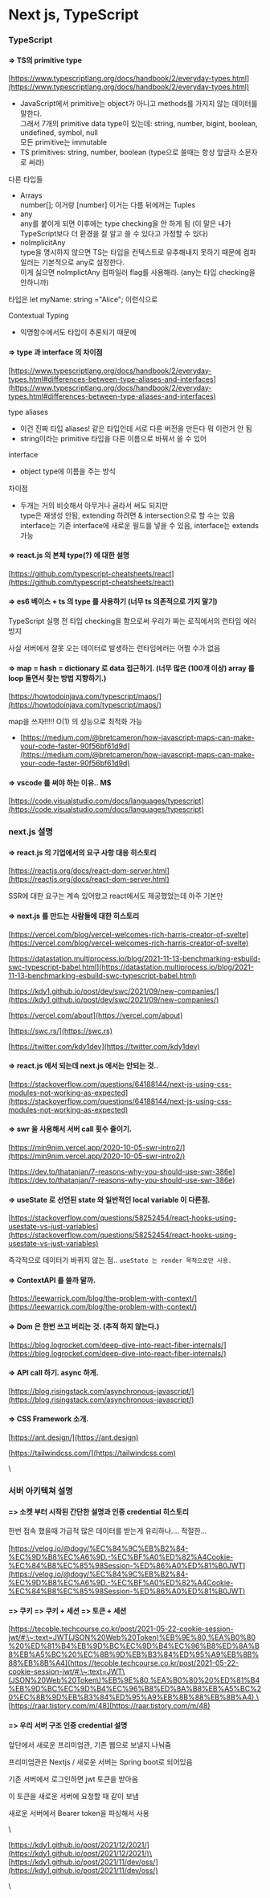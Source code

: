 # Next js, TypeScript

### TypeScript

#### => TS의 primitive type

[https://www.typescriptlang.org/docs/handbook/2/everyday-types.html](https://www.typescriptlang.org/docs/handbook/2/everyday-types.html)

* JavaScript에서 primitive는 object가 아니고 methods를 가지지 않는 데이터를 말한다.\
  그래서 7개의 primitive data type이 있는데: string, number, bigint, boolean, undefined, symbol, null\
  모든 primitive는 immutable
* TS primitives: string, number, boolean (type으로 쓸때는 항상 앞글자 소문자로 써라)

다른 타입들

* Arrays\
  number\[]; 이거랑 \[number] 이거는 다름 뒤에꺼는 Tuples
* any\
  any를 붙이게 되면 이후에는 type checking을 안 하게 됨 (이 말은 내가 TypeScript보다 더 환경을 잘 알고 쓸 수 있다고 가정할 수 있다)
* noImplicitAny\
  type을 명시하지 않으면 TS는 타입을 컨텍스트로 유추해내지 못하기 때문에 컴파일러는 기본적으로 any로 설정한다.\
  이게 싫으면 noImplictAny 컴파일러 flag를 사용해라. (any는 타입 checking을 안하니까)

타입은 let myName: string ="Alice"; 이런식으로

Contextual Typing

* 익명함수에서도 타입이 추론되기 때문에&#x20;

#### => type 과 interface 의 차이점

[https://www.typescriptlang.org/docs/handbook/2/everyday-types.html#differences-between-type-aliases-and-interfaces](https://www.typescriptlang.org/docs/handbook/2/everyday-types.html#differences-between-type-aliases-and-interfaces)

type aliases

* 이건 진짜 타입 aliases! 같은 타입인데 서로 다른 버전을 만든다 뭐 이런거 안 됨
* string이라는 primitive 타입을 다른 이름으로 바꿔서 쓸 수 있어

interface

* object type에 이름을 주는 방식

차이점

* 두개는 거의 비슷해서 아무거나 골라서 써도 되지만 \
  type은 재생성 안됨, extending 하려면 & intersection으로 할 수는 있음\
  interface는 기존 interface에 새로운 필드를 넣을 수 있음, interface는 extends 가능

#### => react.js 의 본체 type(?) 에 대한 설명

[https://github.com/typescript-cheatsheets/react](https://github.com/typescript-cheatsheets/react)

#### => es6 베이스 + ts 의 type 를 사용하기 (너무 ts 의존적으로 가지 말기)

TypeScript 실행 전 타입 checking을 함으로써 우리가 짜는 로직에서의 런타임 에러 방지

사실 서버에서 잘못 오는 데이터로 발생하는 런타임에러는 어쩔 수가 없음

#### => map = hash = dictionary 로 data 접근하기. (너무 많은 (100개 이상) array 를 loop 돌면서 찾는 방법 지향하기.)

[https://howtodoinjava.com/typescript/maps/](https://howtodoinjava.com/typescript/maps/)

map을 쓰자!!!!! O(1) 의 성능으로 최적화 가능

* [https://medium.com/@bretcameron/how-javascript-maps-can-make-your-code-faster-90f56bf61d9d](https://medium.com/@bretcameron/how-javascript-maps-can-make-your-code-faster-90f56bf61d9d)

#### => vscode 를 써야 하는 이유.. M$

[https://code.visualstudio.com/docs/languages/typescript](https://code.visualstudio.com/docs/languages/typescript)

### next.js 설명

#### => react.js 의 기업에서의 요구 사항 대응 히스토리

[https://reactjs.org/docs/react-dom-server.html](https://reactjs.org/docs/react-dom-server.html)

SSR에 대한 요구는 계속 있어왔고 react에서도 제공했었는데 아주 기본만

#### => next.js 를 만드는 사람들에 대한 히스토리

[https://vercel.com/blog/vercel-welcomes-rich-harris-creator-of-svelte](https://vercel.com/blog/vercel-welcomes-rich-harris-creator-of-svelte)

[https://datastation.multiprocess.io/blog/2021-11-13-benchmarking-esbuild-swc-typescript-babel.html](https://datastation.multiprocess.io/blog/2021-11-13-benchmarking-esbuild-swc-typescript-babel.html)

[https://kdy1.github.io/post/dev/swc/2021/09/new-companies/](https://kdy1.github.io/post/dev/swc/2021/09/new-companies/)

[https://vercel.com/about](https://vercel.com/about)

[https://swc.rs/](https://swc.rs)

[https://twitter.com/kdy1dev](https://twitter.com/kdy1dev)

#### => react.js 에서 되는데 next.js 에서는 안되는 것..

[https://stackoverflow.com/questions/64188144/next-js-using-css-modules-not-working-as-expected](https://stackoverflow.com/questions/64188144/next-js-using-css-modules-not-working-as-expected)

#### => swr 을 사용해서 서버 call 횟수 줄이기.

[https://min9nim.vercel.app/2020-10-05-swr-intro2/](https://min9nim.vercel.app/2020-10-05-swr-intro2/)

[https://dev.to/thatanjan/7-reasons-why-you-should-use-swr-386e](https://dev.to/thatanjan/7-reasons-why-you-should-use-swr-386e)

#### => useState 로 선언된 state 와 일반적인 local variable 이 다른점.

[https://stackoverflow.com/questions/58252454/react-hooks-using-usestate-vs-just-variables](https://stackoverflow.com/questions/58252454/react-hooks-using-usestate-vs-just-variables)

즉각적으로 데이터가 바뀌지 않는 점.. `useState 는 render 목적으로만 사용.`

#### => ContextAPI 를 쓸까 말까.

[https://leewarrick.com/blog/the-problem-with-context/](https://leewarrick.com/blog/the-problem-with-context/)

#### => Dom 은 한번 쓰고 버리는 것. (추적 하지 않는다.)

[https://blog.logrocket.com/deep-dive-into-react-fiber-internals/](https://blog.logrocket.com/deep-dive-into-react-fiber-internals/)

#### => API call 하기. async 하게.

[https://blog.risingstack.com/asynchronous-javascript/](https://blog.risingstack.com/asynchronous-javascript/)

#### => CSS Framework 소개.

[https://ant.design/](https://ant.design)

[https://tailwindcss.com/](https://tailwindcss.com)

\


### 서버 아키텍쳐 설명

#### => 소켓 부터 시작된 간단한 설명과 인증 credential 히스토리

한번 접속 했을때 가급적 많은 데이터를 받는게 유리하나.... 적절한...\
\
[https://velog.io/@dogy/%EC%84%9C%EB%B2%84-%EC%9D%B8%EC%A6%9D.-%EC%BF%A0%ED%82%A4Cookie-%EC%84%B8%EC%85%98Session-%ED%86%A0%ED%81%B0JWT](https://velog.io/@dogy/%EC%84%9C%EB%B2%84-%EC%9D%B8%EC%A6%9D.-%EC%BF%A0%ED%82%A4Cookie-%EC%84%B8%EC%85%98Session-%ED%86%A0%ED%81%B0JWT)

#### => 쿠키 => 쿠키 + 세션 => 토큰 + 세션

[https://tecoble.techcourse.co.kr/post/2021-05-22-cookie-session-jwt/#:\~:text=JWT(JSON%20Web%20Token)%EB%9E%80,%EA%B0%80%20%ED%81%B4%EB%9D%BC%EC%9D%B4%EC%96%B8%ED%8A%B8%EB%A5%BC%20%EC%8B%9D%EB%B3%84%ED%95%A9%EB%8B%88%EB%8B%A4](https://tecoble.techcourse.co.kr/post/2021-05-22-cookie-session-jwt/#:\~:text=JWT\(JSON%20Web%20Token\)%EB%9E%80,%EA%B0%80%20%ED%81%B4%EB%9D%BC%EC%9D%B4%EC%96%B8%ED%8A%B8%EB%A5%BC%20%EC%8B%9D%EB%B3%84%ED%95%A9%EB%8B%88%EB%8B%A4).\
\
[https://raar.tistory.com/m/48](https://raar.tistory.com/m/48)

#### => 우리 서버 구조 인증 credential 설명

앞단에서 새로운 프리미엄관, 기존 웹으로 보낼지 나눠줌

프리미엄관은 Nextjs / 새로운 서버는 Spring boot로 되어있음

기존 서버에서 로그인하면 jwt 토큰을 받아옴

이 토큰을 새로운 서버에 요청할 때 같이 보냄

새로운 서버에서 Bearer token을 파싱해서 사용

\


[https://kdy1.github.io/post/2021/12/2021/](https://kdy1.github.io/post/2021/12/2021/)\
\
[https://kdy1.github.io/post/2021/11/dev/oss/](https://kdy1.github.io/post/2021/11/dev/oss/)

\
